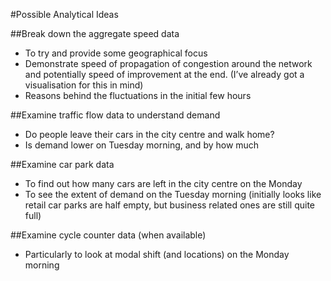 #Possible Analytical Ideas

##Break down the aggregate speed data 
* To try and provide some geographical focus
* Demonstrate speed of propagation of congestion around the network and potentially speed of improvement at the end. (I’ve already got a visualisation for this in mind)
* Reasons behind the fluctuations in the initial few hours

##Examine traffic flow data to understand demand
* Do people leave their cars in the city centre and walk home?
* Is demand lower on Tuesday morning, and by how much

##Examine car park data
* To find out how many cars are left in the city centre on the Monday
* To see the extent of demand on the Tuesday morning (initially looks like retail car parks are half empty, but business related ones are still quite full)

##Examine cycle counter data (when available)
* Particularly to look at modal shift (and locations) on the Monday morning
